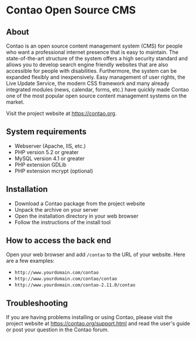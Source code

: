 Contao Open Source CMS
======================

About
-----

Contao is an open source content management system (CMS) for people who want a
professional internet presence that is easy to maintain. The state-of-the-art
structure of the system offers a high security standard and allows you to
develop search engine friendly websites that are also accessible for people with
disabilities. Furthermore, the system can be expanded flexibly and
inexpensively. Easy management of user rights, the Live Update Service, the
modern CSS framework and many already integrated modules (news, calendar, forms,
etc.) have quickly made Contao one of the most popular open source content
management systems on the market.

Visit the project website at https://contao.org.


System requirements
-------------------

* Webserver (Apache, IIS, etc.)
* PHP version 5.2 or greater
* MySQL version 4.1 or greater
* PHP extension GDLib
* PHP extension mcrypt (optional)


Installation
------------

* Download a Contao package from the project website
* Unpack the archive on your server
* Open the installation directory in your web browser
* Follow the instructions of the install tool


How to access the back end
--------------------------

Open your web browser and add `/contao` to the URL of your website. Here are
a few examples:

* `http://www.yourdomain.com/contao`
* `http://www.yourdomain.com/contao/contao`
* `http://www.yourdomain.com/contao-2.11.0/contao`


Troubleshooting
---------------

If you are having problems installing or using Contao, please visit the project
website at https://contao.org/support.html and read the user's guide or post
your question in the Contao forum.
